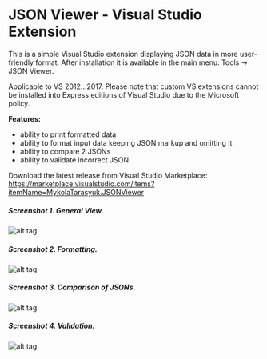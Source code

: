 # JSON Viewer - Visual Studio Extension

This is a simple Visual Studio extension displaying JSON data in more user-friendly format. After installation it is available in the main menu: Tools -&gt; JSON Viewer.

Applicable to VS 2012...2017. 
Please note that custom VS extensions cannot be installed into Express editions of Visual Studio due to the Microsoft policy.

**Features:**
- ability to print formatted data
- ability to format input data keeping JSON markup and omitting it
- ability to compare 2 JSONs
- ability to validate incorrect JSON

Download the latest release from Visual Studio Marketplace: https://marketplace.visualstudio.com/items?itemName=MykolaTarasyuk.JSONViewer

##### Screenshot 1. General View.
![alt tag](https://github.com/marss19/json-viewer-visual-studio-extension/blob/master/docs/jv-general.png)


##### Screenshot 2. Formatting.
![alt tag](https://github.com/marss19/json-viewer-visual-studio-extension/blob/master/docs/jv-formats2.png)


##### Screenshot 3. Comparison of JSONs.
![alt tag](https://github.com/marss19/json-viewer-visual-studio-extension/blob/master/docs/jw-compare.png)


##### Screenshot 4. Validation.
![alt tag](https://github.com/marss19/json-viewer-visual-studio-extension/blob/master/docs/jw-validator.png)

